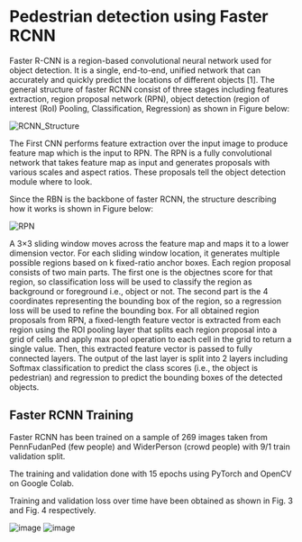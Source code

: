 # Pedestrian detection using Faster RCNN
Faster R-CNN is a region-based convolutional neural network used for object detection. It is a single, end-to-end, unified network that can accurately and quickly predict the locations of different objects [1]. 
The general structure of faster RCNN consist of three stages including features extraction, region proposal network (RPN), object detection (region of interest (RoI) Pooling, Classification, Regression) as shown in Figure below:

![RCNN_Structure](https://user-images.githubusercontent.com/89004966/163299142-eae725e6-bb4f-41cf-ba18-896f0a19f709.gif)

The First CNN performs feature extraction over the input image to produce feature map which is the input to RPN. The RPN is a fully convolutional network that takes feature map as input and generates proposals with various scales and aspect ratios. These proposals tell the object detection module where to look. 

Since the RBN is the backbone of faster RCNN, the structure describing how it works is shown in Figure below:

![RPN](https://user-images.githubusercontent.com/89004966/163299717-c3261afb-06db-44f6-bae5-ddc30ae11fb4.gif)


A 3×3 sliding window moves across the feature map and maps it to a lower dimension vector.
For each sliding window location, it generates multiple possible regions based on k fixed-ratio anchor boxes. Each region proposal consists of two main parts. The first one is the objectnes score for that region, so classification loss will be used to classify the region as background or foreground i.e., object or not. The second part is the 4 coordinates representing the bounding box of the region, so a regression loss will be used to refine the bounding box.
For all obtained region proposals from RPN, a fixed-length feature vector is extracted from each region using the ROI pooling layer that splits each region proposal into a grid of cells and apply max pool operation to each cell in the grid to return a single value. Then, this extracted feature vector is passed to fully connected layers. The output of the last layer is split into 2 layers including Softmax classification to predict the class scores (i.e., the object is pedestrian) and regression to predict the bounding boxes of the detected objects.

## Faster RCNN Training

Faster RCNN has been trained on a sample of 269 images taken from PennFudanPed (few people) and WiderPerson (crowd people) with 9/1 train validation split. 

The training and validation done with 15 epochs using PyTorch and OpenCV on Google Colab. 

Training and validation loss over time have been obtained as shown in Fig. 3 and Fig. 4 respectively.

![image](https://user-images.githubusercontent.com/89004966/163299977-2b84f7c5-7b4a-48f8-afa9-d913a55caf30.png) ![image](https://user-images.githubusercontent.com/89004966/163300038-6bd59595-79d2-4d23-8524-844c9ef4674b.png)

